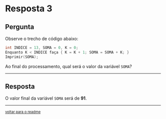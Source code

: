 # Resposta 3

## Pergunta

Observe o trecho de código abaixo:

```c
int INDICE = 13, SOMA = 0, K = 0;
Enquanto K < INDICE faça { K = K + 1; SOMA = SOMA + K; }
Imprimir(SOMA);
```

Ao final do processamento, qual será o valor da variável `SOMA`?

---

## Resposta

O valor final da variável `SOMA` será de **91**.

---

<small>

[voltar para o readme](../readme.md)

</small>
